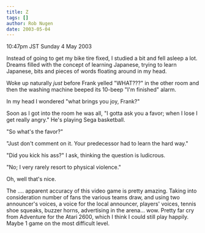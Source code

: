 ```yaml
---
title: Z
tags: []
author: Rob Nugen
date: 2003-05-04
---
```


<p class=date>10:47pm JST Sunday 4 May 2003</p>

<p>Instead of going to get my bike tire fixed, I studied a bit and
fell asleep a lot.  Dreams filled with the concept of learning
Japanese, trying to learn Japanese, bits and pieces of words floating
around in my head.</p>

<p>Woke up naturally <em>just</em> before Frank yelled "WHAT???" in
the other room and then the washing machine beeped its 10-beep "I'm
finished" alarm.</p>

<p>In my head I wondered "what brings you joy, Frank?"</p>

<p>Soon as I got into the room he was all, "I gotta ask you a favor;
when I lose I get really angry."  He's playing Sega basketball.</p>

<p>"So what's the favor?"</p>

<p>"Just don't comment on it.  Your predecessor had to learn the hard
way."</p>

<p>"Did you kick his ass?" I ask, thinking the question is ludicrous.</p>

<p>"No; I very rarely resort to physical violence."</p>

<p>Oh, well that's nice.</p>

<p>The .... apparent accuracy of this video game is pretty amazing.
Taking into consideration number of fans the various teams draw, and
using two announcer's voices, a voice for the local announcer,
players' voices, tennis shoe squeaks, buzzer horns, advertising in the
arena... wow.   Pretty far cry from Adventure for the Atari 2600,
which I think I could still play happily.  Maybe 1 game on the most
difficult level.</p>

